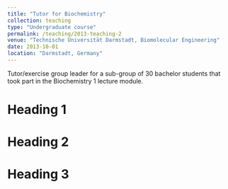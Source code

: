 ```yaml
---
title: "Tutor for Biochemistry"
collection: teaching
type: "Undergraduate course"
permalink: /teaching/2013-teaching-2
venue: "Technische Universität Darmstadt, Biomolecular Engineering"
date: 2013-10-01
location: "Darmstadt, Germany"
---
```


Tutor/exercise group leader for a sub-group of 30 bachelor students that took part in the Biochemistry 1 lecture module. 

Heading 1
======

Heading 2
======

Heading 3
======
